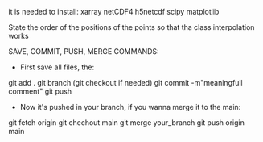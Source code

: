 it is needed to install:
xarray
netCDF4
h5netcdf 
scipy 
matplotlib

State the order of the positions of the points so that tha class interpolation works

SAVE, COMMIT, PUSH, MERGE COMMANDS:

- First save all files, the:

git add .
git branch
(git checkout if needed)
git commit -m"meaningfull comment"
git push

- Now it's pushed in your branch, if you wanna merge it to the main:

git fetch origin
git chechout main
git merge your_branch
git push origin main

